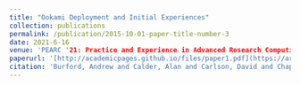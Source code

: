 ```yaml
---
title: "Ookami Deployment and Initial Experiences"
collection: publications
permalink: /publication/2015-10-01-paper-title-number-3
date: 2021-6-16
venue: 'PEARC '21: Practice and Experience in Advanced Research Computing, July 18--22, 2021, Boston, MA, USA'
paperurl: '[http://academicpages.github.io/files/paper1.pdf](https://arxiv.org/pdf/2106.08987.pdf)'
citation: 'Burford, Andrew and Calder, Alan and Carlson, David and Chapman, Barbara and Coskun, Firat and Curtis, Tony and Feldman, Catherine and Harrison, Robert and Kang, Yan and Michalowicz, Benjamin and others. (2021). &quot;Ookami: Deployment and Initial Experiences.&quot; <i>PEARC '21</i>.'
---
```


